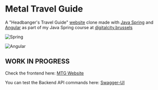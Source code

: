 # Metal Travel Guide
A "Headbanger's Travel Guide" [website](https://headbangerstravelguide.com/) clone made with [Java Spring](https://spring.io/) and [Angular](https://angular.io/) as part of my Java Spring course at [digitalcity.brussels](https://digitalcity.brussels/)

![Spring](https://upload.wikimedia.org/wikipedia/commons/thumb/4/44/Spring_Framework_Logo_2018.svg/2560px-Spring_Framework_Logo_2018.svg.png)

![Angular](https://upload.wikimedia.org/wikipedia/commons/thumb/c/ca/AngularJS_logo.svg/640px-AngularJS_logo.svg.png)
## WORK IN PROGRESS

Check the frontend here: [MTG Website](https://luisromeroaraya.github.io/metaltravelguide/)

You can test the Backend API commands here: [Swagger-UI](https://metaltravelguide.herokuapp.com/swagger-ui/index.html)
